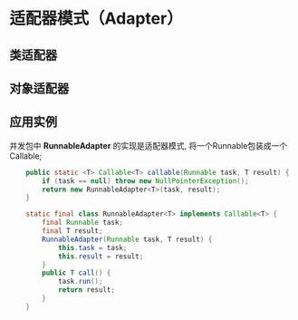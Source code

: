 # 适配器模式（Adapter）



## 类适配器



## 对象适配器



## 应用实例

并发包中  **RunnableAdapter** 的实现是适配器模式, 将一个Runnable包装成一个 Callable;

```java
    public static <T> Callable<T> callable(Runnable task, T result) {
        if (task == null) throw new NullPointerException();
        return new RunnableAdapter<T>(task, result);
    }   

	static final class RunnableAdapter<T> implements Callable<T> {
        final Runnable task;
        final T result;
        RunnableAdapter(Runnable task, T result) {
            this.task = task;
            this.result = result;
        }
        public T call() {
            task.run();
            return result;
        }
    }
```



